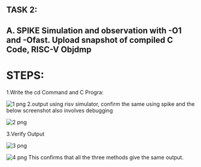## TASK 2:
## A. SPIKE Simulation and observation with -O1 and -Ofast.  Upload snapshot of compiled C Code, RISC-V Objdmp 
# STEPS:
1.Write the cd Command and C Progra:

![1 png](https://github.com/user-attachments/assets/ebe5005c-9e56-423f-8131-a497e25171a9)
2.output using risv simulator, confirm the same using spike and the below screenshot also involves debugging


![2 png](https://github.com/user-attachments/assets/552497f6-6714-4534-8499-2354b4ef639e)

3.Verify Output 

![3 png](https://github.com/user-attachments/assets/4e7ebfd4-b765-439d-af0b-7ec543eed9d5)

![4 png](https://github.com/user-attachments/assets/b88cc5e8-a660-49ab-8eed-28c73c253dbf)
This confirms that all the three methods give the same output.

